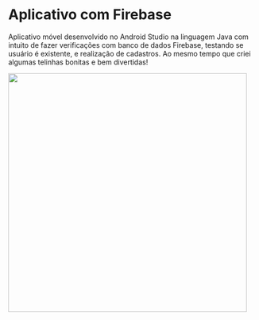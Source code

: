 # Aplicativo com Firebase
Aplicativo móvel desenvolvido no Android Studio na linguagem Java com intuito de fazer verificações com banco de dados Firebase, testando se usuário é existente, e realização de cadastros. Ao mesmo tempo que criei algumas telinhas bonitas e bem divertidas!



 <img src="https://user-images.githubusercontent.com/101990417/200968161-284b78e4-5bea-44cd-82a2-65ec5bc7350a.png" width="480px" />
